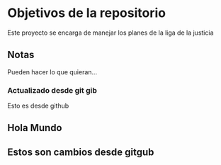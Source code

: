 # Objetivos de la repositorio

Este proyecto se encarga de manejar los planes de la liga de la justicia


## Notas
Pueden hacer lo que quieran...

### Actualizado desde git gib

Esto es desde github

## Hola Mundo

## Estos son cambios desde gitgub
